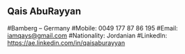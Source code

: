 ## Qais AbuRayyan

#Bamberg – Germany
#Mobile: 0049 177 87 86 195
#Email: iamqays@gmail.com
#Nationality: Jordanian
#LinkedIn: https://ae.linkedin.com/in/qaisaburayyan
